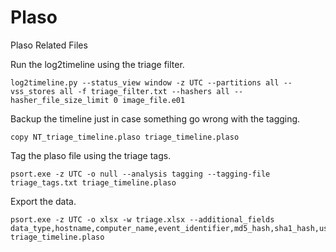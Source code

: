 # Plaso
Plaso Related Files

Run the log2timeline using the triage filter.
```
log2timeline.py --status_view window -z UTC --partitions all --vss_stores all -f triage_filter.txt --hashers all --hasher_file_size_limit 0 image_file.e01
```
Backup the timeline just in case something go wrong with the tagging.

```
copy NT_triage_timeline.plaso triage_timeline.plaso
```

Tag the plaso file using the triage tags.
```
psort.exe -z UTC -o null --analysis tagging --tagging-file triage_tags.txt triage_timeline.plaso
```
Export the data.
```
psort.exe -z UTC -o xlsx -w triage.xlsx --additional_fields data_type,hostname,computer_name,event_identifier,md5_hash,sha1_hash,username,user_sid,xml_string triage_timeline.plaso
```
